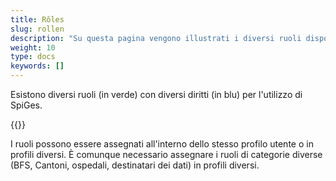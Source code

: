 ```yaml
---
title: Rôles
slug: rollen
description: "Su questa pagina vengono illustrati i diversi ruoli disponibili sulla piattaforma."
weight: 10
type: docs
keywords: []
---
```


Esistono diversi ruoli (in verde) con diversi diritti (in blu) per l'utilizzo di SpiGes.

{{<insertImage image="roles.png" class="edge max-w-90">}}

I ruoli possono essere assegnati all'interno dello stesso profilo utente o in profili diversi. È comunque necessario assegnare i ruoli di categorie diverse (BFS, Cantoni, ospedali, destinatari dei dati) in profili diversi.